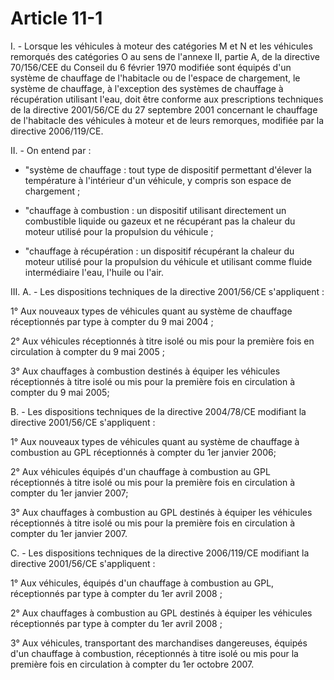 # Article 11-1

I. - Lorsque les véhicules à moteur des catégories M et N et les véhicules remorqués des catégories O au sens de l'annexe II, partie A, de la directive 70/156/CEE du Conseil du 6 février 1970 modifiée sont équipés d'un système de chauffage de l'habitacle ou de l'espace de chargement, le système de chauffage, à l'exception des systèmes de chauffage à récupération utilisant l'eau, doit être conforme aux prescriptions techniques de la directive 2001/56/CE du 27 septembre 2001 concernant le chauffage de l'habitacle des véhicules à moteur et de leurs remorques, modifiée par la directive 2006/119/CE.

II. - On entend par :

- "système de chauffage : tout type de dispositif permettant d'élever la température à l'intérieur d'un véhicule, y compris son espace de chargement ;

- "chauffage à combustion : un dispositif utilisant directement un combustible liquide ou gazeux et ne récupérant pas la chaleur du moteur utilisé pour la propulsion du véhicule ;

- "chauffage à récupération : un dispositif récupérant la chaleur du moteur utilisé pour la propulsion du véhicule et utilisant comme fluide intermédiaire l'eau, l'huile ou l'air.

III. A. - Les dispositions techniques de la directive 2001/56/CE s'appliquent :

1° Aux nouveaux types de véhicules quant au système de chauffage réceptionnés par type à compter du 9 mai 2004 ;

2° Aux véhicules réceptionnés à titre isolé ou mis pour la première fois en circulation à compter du 9 mai 2005 ;

3° Aux chauffages à combustion destinés à équiper les véhicules réceptionnés à titre isolé ou mis pour la première fois en circulation à compter du 9 mai 2005;

B. - Les dispositions techniques de la directive 2004/78/CE modifiant la directive 2001/56/CE s'appliquent :

1° Aux nouveaux types de véhicules quant au système de chauffage à combustion au GPL réceptionnés à compter du 1er janvier 2006;

2° Aux véhicules équipés d'un chauffage à combustion au GPL réceptionnés à titre isolé ou mis pour la première fois en circulation à compter du 1er janvier 2007;

3° Aux chauffages à combustion au GPL destinés à équiper les véhicules réceptionnés à titre isolé ou mis pour la première fois en circulation à compter du 1er janvier 2007.

C. - Les dispositions techniques de la directive 2006/119/CE modifiant la directive 2001/56/CE s'appliquent :

1° Aux véhicules, équipés d'un chauffage à combustion au GPL, réceptionnés par type à compter du 1er avril 2008 ;

2° Aux chauffages à combustion au GPL destinés à équiper les véhicules réceptionnés par type à compter du 1er avril 2008 ;

3° Aux véhicules, transportant des marchandises dangereuses, équipés d'un chauffage à combustion, réceptionnés à titre isolé ou mis pour la première fois en circulation à compter du 1er octobre 2007.
